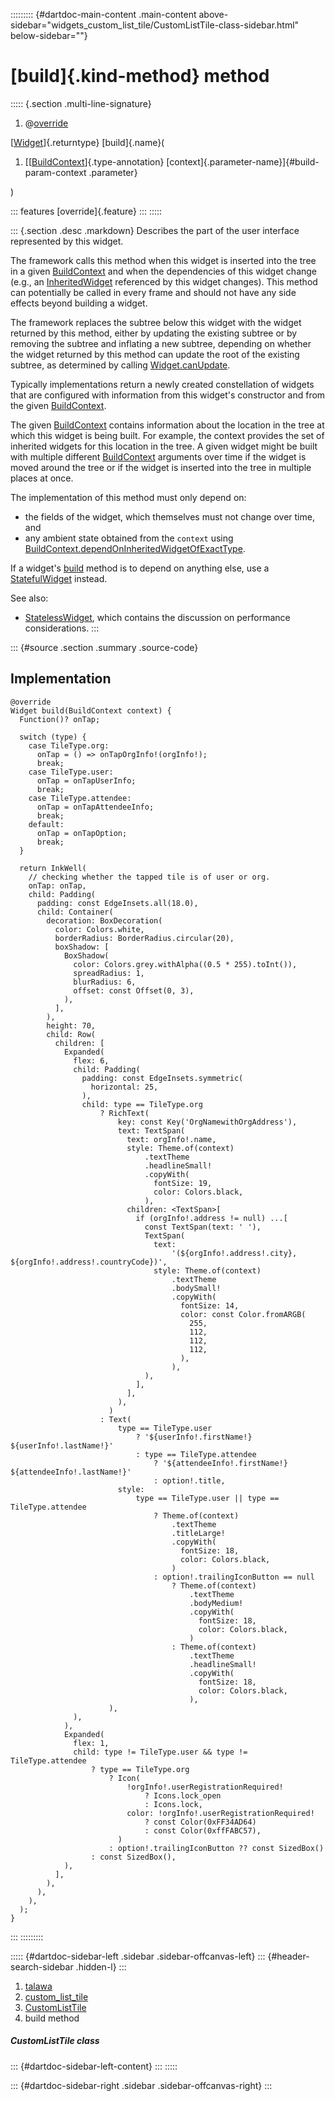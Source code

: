::::::::: {#dartdoc-main-content .main-content above-sidebar="widgets_custom_list_tile/CustomListTile-class-sidebar.html" below-sidebar=""}
<div>

# [build]{.kind-method} method

</div>

::::: {.section .multi-line-signature}
<div>

1.  @[override](https://api.flutter.dev/flutter/dart-core/override-constant.html)

</div>

[[Widget](https://api.flutter.dev/flutter/widgets/Widget-class.html)]{.returntype}
[build]{.name}(

1.  [[[BuildContext](https://api.flutter.dev/flutter/widgets/BuildContext-class.html)]{.type-annotation}
    [context]{.parameter-name}]{#build-param-context .parameter}

)

::: features
[override]{.feature}
:::
:::::

::: {.section .desc .markdown}
Describes the part of the user interface represented by this widget.

The framework calls this method when this widget is inserted into the
tree in a given
[BuildContext](https://api.flutter.dev/flutter/widgets/BuildContext-class.html)
and when the dependencies of this widget change (e.g., an
[InheritedWidget](https://api.flutter.dev/flutter/widgets/InheritedWidget-class.html)
referenced by this widget changes). This method can potentially be
called in every frame and should not have any side effects beyond
building a widget.

The framework replaces the subtree below this widget with the widget
returned by this method, either by updating the existing subtree or by
removing the subtree and inflating a new subtree, depending on whether
the widget returned by this method can update the root of the existing
subtree, as determined by calling
[Widget.canUpdate](https://api.flutter.dev/flutter/widgets/Widget/canUpdate.html).

Typically implementations return a newly created constellation of
widgets that are configured with information from this widget\'s
constructor and from the given
[BuildContext](https://api.flutter.dev/flutter/widgets/BuildContext-class.html).

The given
[BuildContext](https://api.flutter.dev/flutter/widgets/BuildContext-class.html)
contains information about the location in the tree at which this widget
is being built. For example, the context provides the set of inherited
widgets for this location in the tree. A given widget might be built
with multiple different
[BuildContext](https://api.flutter.dev/flutter/widgets/BuildContext-class.html)
arguments over time if the widget is moved around the tree or if the
widget is inserted into the tree in multiple places at once.

The implementation of this method must only depend on:

-   the fields of the widget, which themselves must not change over
    time, and
-   any ambient state obtained from the `context` using
    [BuildContext.dependOnInheritedWidgetOfExactType](https://api.flutter.dev/flutter/widgets/BuildContext/dependOnInheritedWidgetOfExactType.html).

If a widget\'s
[build](../../widgets_custom_list_tile/CustomListTile/build.html) method
is to depend on anything else, use a
[StatefulWidget](https://api.flutter.dev/flutter/widgets/StatefulWidget-class.html)
instead.

See also:

-   [StatelessWidget](https://api.flutter.dev/flutter/widgets/StatelessWidget-class.html),
    which contains the discussion on performance considerations.
:::

::: {#source .section .summary .source-code}
## Implementation

``` language-dart
@override
Widget build(BuildContext context) {
  Function()? onTap;

  switch (type) {
    case TileType.org:
      onTap = () => onTapOrgInfo!(orgInfo!);
      break;
    case TileType.user:
      onTap = onTapUserInfo;
      break;
    case TileType.attendee:
      onTap = onTapAttendeeInfo;
      break;
    default:
      onTap = onTapOption;
      break;
  }

  return InkWell(
    // checking whether the tapped tile is of user or org.
    onTap: onTap,
    child: Padding(
      padding: const EdgeInsets.all(18.0),
      child: Container(
        decoration: BoxDecoration(
          color: Colors.white,
          borderRadius: BorderRadius.circular(20),
          boxShadow: [
            BoxShadow(
              color: Colors.grey.withAlpha((0.5 * 255).toInt()),
              spreadRadius: 1,
              blurRadius: 6,
              offset: const Offset(0, 3),
            ),
          ],
        ),
        height: 70,
        child: Row(
          children: [
            Expanded(
              flex: 6,
              child: Padding(
                padding: const EdgeInsets.symmetric(
                  horizontal: 25,
                ),
                child: type == TileType.org
                    ? RichText(
                        key: const Key('OrgNamewithOrgAddress'),
                        text: TextSpan(
                          text: orgInfo!.name,
                          style: Theme.of(context)
                              .textTheme
                              .headlineSmall!
                              .copyWith(
                                fontSize: 19,
                                color: Colors.black,
                              ),
                          children: <TextSpan>[
                            if (orgInfo!.address != null) ...[
                              const TextSpan(text: ' '),
                              TextSpan(
                                text:
                                    '(${orgInfo!.address!.city}, ${orgInfo!.address!.countryCode})',
                                style: Theme.of(context)
                                    .textTheme
                                    .bodySmall!
                                    .copyWith(
                                      fontSize: 14,
                                      color: const Color.fromARGB(
                                        255,
                                        112,
                                        112,
                                        112,
                                      ),
                                    ),
                              ),
                            ],
                          ],
                        ),
                      )
                    : Text(
                        type == TileType.user
                            ? '${userInfo!.firstName!} ${userInfo!.lastName!}'
                            : type == TileType.attendee
                                ? '${attendeeInfo!.firstName!} ${attendeeInfo!.lastName!}'
                                : option!.title,
                        style:
                            type == TileType.user || type == TileType.attendee
                                ? Theme.of(context)
                                    .textTheme
                                    .titleLarge!
                                    .copyWith(
                                      fontSize: 18,
                                      color: Colors.black,
                                    )
                                : option!.trailingIconButton == null
                                    ? Theme.of(context)
                                        .textTheme
                                        .bodyMedium!
                                        .copyWith(
                                          fontSize: 18,
                                          color: Colors.black,
                                        )
                                    : Theme.of(context)
                                        .textTheme
                                        .headlineSmall!
                                        .copyWith(
                                          fontSize: 18,
                                          color: Colors.black,
                                        ),
                      ),
              ),
            ),
            Expanded(
              flex: 1,
              child: type != TileType.user && type != TileType.attendee
                  ? type == TileType.org
                      ? Icon(
                          !orgInfo!.userRegistrationRequired!
                              ? Icons.lock_open
                              : Icons.lock,
                          color: !orgInfo!.userRegistrationRequired!
                              ? const Color(0xFF34AD64)
                              : const Color(0xffFABC57),
                        )
                      : option!.trailingIconButton ?? const SizedBox()
                  : const SizedBox(),
            ),
          ],
        ),
      ),
    ),
  );
}
```
:::
:::::::::

::::: {#dartdoc-sidebar-left .sidebar .sidebar-offcanvas-left}
::: {#header-search-sidebar .hidden-l}
:::

1.  [talawa](../../index.html)
2.  [custom_list_tile](../../widgets_custom_list_tile/)
3.  [CustomListTile](../../widgets_custom_list_tile/CustomListTile-class.html)
4.  build method

##### CustomListTile class

::: {#dartdoc-sidebar-left-content}
:::
:::::

::: {#dartdoc-sidebar-right .sidebar .sidebar-offcanvas-right}
:::
